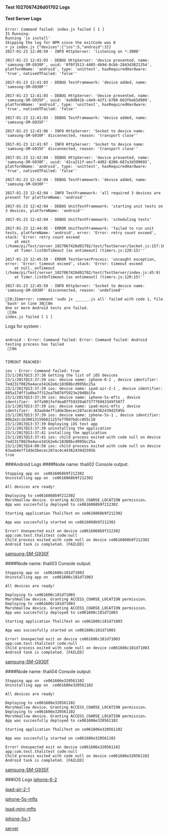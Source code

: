 #### Test 1027067426d01702 Logs

#### Test Server Logs
```
Error: Command failed: index.js failed [ 1 ]
IS Running:
Running 'jx install'
Skipping the log for NPM since the exitCode was 0
> jx index.js {"devices":{"ios":5,"android":3}}
2017-01-23 12:40:59 - INFO HttpServer: 'listening on *:3000'

2017-01-23 12:41:03 - DEBUG HttpServer: 'device presented, name: 'samsung-SM-G930F', uuid: '0f0f3513-4485-4b9d-8cbb-2843d3821354', platformName: 'android', type: 'unittest', hasRequiredHardware: 'true', nativeUTFailed: 'false''

2017-01-23 12:41:03 - DEBUG TestFramework: 'device added, name: 'samsung-SM-G930F''

2017-01-23 12:41:03 - DEBUG HttpServer: 'device presented, name: 'samsung-SM-G935F', uuid: '4a9d841b-c4e9-42f1-b788-663f6e65d909', platformName: 'android', type: 'unittest', hasRequiredHardware: 'true', nativeUTFailed: 'false''

2017-01-23 12:41:03 - DEBUG TestFramework: 'device added, name: 'samsung-SM-G935F''

2017-01-23 12:41:06 - INFO HttpServer: 'Socket to device name: 'samsung-SM-G930F' disconnected, reason: 'transport close''

2017-01-23 12:41:07 - INFO HttpServer: 'Socket to device name: 'samsung-SM-G935F' disconnected, reason: 'transport close''

2017-01-23 12:42:04 - DEBUG HttpServer: 'device presented, name: 'samsung-SM-G930F', uuid: 'd1ca211f-eec7-4d02-8206-687a3d399693', platformName: 'android', type: 'unittest', hasRequiredHardware: 'true', nativeUTFailed: 'false''

2017-01-23 12:42:04 - DEBUG TestFramework: 'device added, name: 'samsung-SM-G930F''

2017-01-23 12:42:04 - INFO TestFramework: 'all required 3 devices are present for platformName: 'android''

2017-01-23 12:42:04 - DEBUG UnitTestFramework: 'starting unit tests on 3 devices, platformName: 'android''

2017-01-23 12:42:04 - DEBUG UnitTestFramework: 'scheduling tests'

2017-01-23 12:44:05 - ERROR UnitTestFramework: 'failed to run unit tests, platformName: 'android', error: 'Error: retry count exceed', stack: 'Error: retry count exceed
    at emit (/home/pi/Test/server_1027067426d01702/test/TestServer/Socket.js:157:16)
    at Timer.listOnTimeout [as ontimeout] (timers.js:120:15)''

2017-01-23 12:45:59 - ERROR TestServerProcess: 'uncaught exception, error: 'Error: timeout exceed', stack: 'Error: timeout exceed
    at null._onTimeout (/home/pi/Test/server_1027067426d01702/test/TestServer/index.js:45:9)
    at Timer.listOnTimeout [as ontimeout] (timers.js:120:15)''

2017-01-23 12:45:59 - INFO HttpServer: 'Socket to device name: 'samsung-SM-G930F' disconnected, reason: 'undefined''

[0;31merror: command 'sudo jx ______.js all' failed with code 1, file 'bash' on line 30[0m
One or more Android tests are failed.
 [0m
index.js failed [ 1 ]

```


Logs for system : 
```

android : Error: Command failed: Error: Command failed: Android testing process has failed
 [0m


TIMEOUT REACHED!

ios : Error: Command failed: true
23/1/2017@13:37:38 Getting the list of iOS devices 
23/1/2017@13:37:39 ios: device name: iphone-6-2 , device identifier:  7ed231f0829a4ace34162e6c18308bcd995bc25a
23/1/2017@13:37:39 ios: device name: ipad-air-2-1 , device identifier:  605a17dff1a0ba7f312ea7b076f5923e29d8b1fe
23/1/2017@13:37:39 ios: device name: iphone-5s-mfts , device identifier:  bffa901fefdea07f59339a6737776943349f5077
23/1/2017@13:37:39 ios: device name: ipad-mini-mfts , device identifier:  83aab4e7f1dde3becec287ac4c44362439d2595b
23/1/2017@13:37:39 ios: device name: iphone-5s-1 , device identifier:  00b2e2c1b30013159b62125fe7f097bdcc055c10
23/1/2017@13:37:39 Deploying iOS test app 
23/1/2017@13:37:39 uninstalling the application 
23/1/2017@13:37:41 installing the application 
23/1/2017@13:37:41 ios: child process exited with code null on device 7ed231f0829a4ace34162e6c18308bcd995bc25a 
23/1/2017@14:00:58 ios: child process exited with code null on device 83aab4e7f1dde3becec287ac4c44362439d2595b 
true

```
###Android Logs
####Node name: thali02
Console output:
```
Stopping app on  ce0616068b9f212302
Uninstalling app on  ce0616068b9f212302

All devices are ready!

Deploying to ce0616068b9f212302
Marshmallow device. Granting ACCESS_COARSE_LOCATION permission.
App was succesfully deployed to ce0616068b9f212302

Starting application ThaliTest on ce0616068b9f212302

App was succesfully started on ce0616068b9f212302

Error! Unexpected exit on device ce0616068b9f212302 app:com.test.thalitest code:null 
Child process exited with code null on device ce0616068b9f212302
Android task is completed. [FAILED]
```
[samsung-SM-G930F](https://github.com/ThaliTester/TestResults/blob/1027067426d01702_Magic_dot_czyzm/thali02_samsung-SM-G930F.md)

####Node name: thali03
Console output:
```
Stopping app on  ce061606c181d71003
Uninstalling app on  ce061606c181d71003

All devices are ready!

Deploying to ce061606c181d71003
Marshmallow device. Granting ACCESS_COARSE_LOCATION permission.
Deploying to ce061606c181d71003
Marshmallow device. Granting ACCESS_COARSE_LOCATION permission.
App was succesfully deployed to ce061606c181d71003

Starting application ThaliTest on ce061606c181d71003

App was succesfully started on ce061606c181d71003

Error! Unexpected exit on device ce061606c181d71003 app:com.test.thalitest code:null 
Child process exited with code null on device ce061606c181d71003
Android task is completed. [FAILED]
```
[samsung-SM-G930F](https://github.com/ThaliTester/TestResults/blob/1027067426d01702_Magic_dot_czyzm/thali03_samsung-SM-G930F.md)

####Node name: thali04
Console output:
```
Stopping app on  ce061606e320561102
Uninstalling app on  ce061606e320561102

All devices are ready!

Deploying to ce061606e320561102
Marshmallow device. Granting ACCESS_COARSE_LOCATION permission.
Deploying to ce061606e320561102
Marshmallow device. Granting ACCESS_COARSE_LOCATION permission.
App was succesfully deployed to ce061606e320561102

Starting application ThaliTest on ce061606e320561102

App was succesfully started on ce061606e320561102

Error! Unexpected exit on device ce061606e320561102 app:com.test.thalitest code:null 
Child process exited with code null on device ce061606e320561102
Android task is completed. [FAILED]
```
[samsung-SM-G935F](https://github.com/ThaliTester/TestResults/blob/1027067426d01702_Magic_dot_czyzm/thali04_samsung-SM-G935F.md)


###iOS Logs
[iphone-6-2](https://github.com/ThaliTester/TestResults/blob/1027067426d01702_Magic_dot_czyzm/iOS_iphone-6-2.md)

[ipad-air-2-1](https://github.com/ThaliTester/TestResults/blob/1027067426d01702_Magic_dot_czyzm/iOS_ipad-air-2-1.md)

[iphone-5s-mfts](https://github.com/ThaliTester/TestResults/blob/1027067426d01702_Magic_dot_czyzm/iOS_iphone-5s-mfts.md)

[ipad-mini-mfts](https://github.com/ThaliTester/TestResults/blob/1027067426d01702_Magic_dot_czyzm/iOS_ipad-mini-mfts.md)

[iphone-5s-1](https://github.com/ThaliTester/TestResults/blob/1027067426d01702_Magic_dot_czyzm/iOS_iphone-5s-1.md)

[server](https://github.com/ThaliTester/TestResults/blob/1027067426d01702_Magic_dot_czyzm/iOS_server.md)




